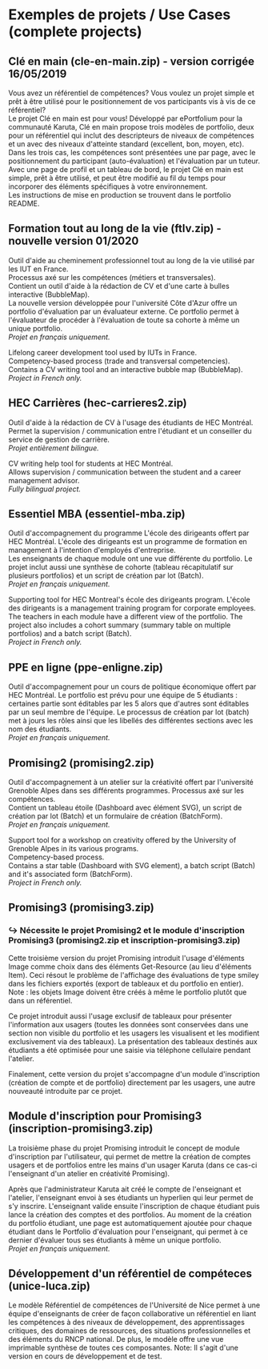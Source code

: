 # Exemples de projets / Use Cases (complete projects)


## Clé en main (cle-en-main.zip) - version corrigée 16/05/2019

Vous avez un référentiel de compétences? Vous voulez un projet simple et prêt à être utilisé pour le positionnement de vos participants vis à vis de ce référentiel?\
Le projet Clé en main est pour vous! Développé par ePortfolium pour la communauté Karuta, Clé en main propose trois modèles de portfolio, deux pour un référentiel qui inclut des descripteurs de niveaux de compétences et un avec des niveaux d'atteinte standard (excellent, bon, moyen, etc). Dans les trois cas, les compétences sont présentées une par page, avec le positionnement du participant (auto-évaluation) et l'évaluation par un tuteur.\
Avec une page de profil et un tableau de bord, le projet Clé en main est simple, prêt à être utilisé, et peut être modifié au fil du temps pour incorporer des éléments spécifiques à votre environnement.\
Les instructions de mise en production se trouvent dans le portfolio README.


## Formation tout au long de la vie (ftlv.zip) - nouvelle version 01/2020

Outil d'aide au cheminement professionnel tout au long de la vie utilisé par les IUT en France.\
Processus axé sur les compétences (métiers et transversales).\
Contient un outil d'aide à la rédaction de CV et d'une carte à bulles interactive (BubbleMap).\
La nouvelle version développée pour l'université Côte d'Azur offre un portfolio d'évaluation par un évaluateur externe. Ce portfolio permet à l'évaluateur de procéder à l'évaluation de toute sa cohorte à même un unique portfolio.\
*Projet en français uniquement.*

Lifelong career development tool used by IUTs in France.\
Competency-based process (trade and transversal competencies).\
Contains a CV writing tool and an interactive bubble map (BubbleMap).\
*Project in French only.*


## HEC Carrières (hec-carrieres2.zip)

Outil d'aide à la rédaction de CV à l'usage des étudiants de HEC Montréal.\
Permet la supervision / communication entre l'étudiant et un conseiller du service de gestion de carrière.\
*Projet entièrement bilingue.*

CV writing help tool for students at HEC Montréal.\
Allows supervision / communication between the student and a career management advisor.\
*Fully bilingual project.*


## Essentiel MBA (essentiel-mba.zip)

Outil d'accompagnement du programme L'école des dirigeants offert par HEC Montréal. L'école des dirigeants est un programme de formation en management à l'intention d'employés d'entreprise.\
Les enseignants de chaque module ont une vue différente du portfolio. Le projet inclut aussi une synthèse de cohorte (tableau récapitulatif sur plusieurs portfolios) et un script de création par lot (Batch).\
*Projet en français uniquement.*

Supporting tool for HEC Montreal's école des dirigeants program. L'école des dirigeants is a management training program for corporate employees.\
The teachers in each module have a different view of the portfolio. The project also includes a cohort summary (summary table on multiple portfolios) and a batch script (Batch).\
*Project in French only.*


## PPE en ligne (ppe-enligne.zip)
Outil d'accompagnement pour un cours de politique économique offert par HEC Montréal. Le portfolio est prévu pour une équipe de 5 étudiants : certaines partie sont éditables par les 5 alors que d'autres sont éditables par un seul membre de l'équipe. Le processus de création par lot (batch) met à jours les rôles ainsi que les libellés des différentes sections avec les nom des étudiants.\
*Projet en français uniquement.*


## Promising2 (promising2.zip)

Outil d'accompagnement à un atelier sur la créativité offert par l'université Grenoble Alpes dans ses différents programmes.
Processus axé sur les compétences.\
Contient un tableau étoile (Dashboard avec élément SVG), un script de création par lot (Batch) et un formulaire de création (BatchForm).\
*Projet en français uniquement.*

Support tool for a workshop on creativity offered by the University of Grenoble Alpes in its various programs.\
Competency-based process.\
Contains a star table (Dashboard with SVG element), a batch script (Batch) and it's associated form (BatchForm).\
*Project in French only.*


## Promising3 (promising3.zip)
### ↪ Nécessite le projet Promising2 et le module d'inscription Promising3 (promising2.zip et inscription-promising3.zip)
Cette troisième version du projet Promising introduit l'usage d'éléments Image comme choix dans des éléments Get-Resource (au lieu d'éléments Item). Ceci résout le problème de l'affichage des évaluations de type smiley dans les fichiers exportés (export de tableaux et du portfolio en entier).\
Note : les objets Image doivent être créés à même le portfolio plutôt que dans un référentiel.

Ce projet introduit aussi l'usage exclusif de tableaux pour présenter l'information aux usagers (toutes les données sont conservées dans une section non visible du portfolio et les usagers les visualisent et les modifient exclusivement via des tableaux). La présentation des tableaux destinés aux étudiants a été optimisée pour une saisie via téléphone cellulaire pendant l'atelier.

Finalement, cette version du projet s'accompagne d'un module d'inscription (création de compte et de portfolio) directement par les usagers, une autre nouveauté introduite par ce projet.


## Module d'inscription pour Promising3 (inscription-promising3.zip)
La troisième phase du projet Promising introduit le concept de module d'inscription par l'utilisateur, qui permet de mettre la création de comptes usagers et de portfolios entre les mains d'un usager Karuta (dans ce cas-ci l'enseignant d'un atelier en créativité Promising).

Après que l'administrateur Karuta ait créé le compte de l'enseignant et l'atelier, l'enseignant envoi à ses étudiants un hyperlien qui leur permet de s'y inscrire. L'enseignant valide ensuite l'inscription de chaque étudiant puis lance la création des comptes et des portfolios. Au moment de la création du portfolio étudiant, une page est automatiquement ajoutée pour chaque étudiant dans le Portfolio d'évaluation pour l'enseignant, qui permet à ce dernier d'évaluer tous ses étudiants à même un unique portfolio.\
*Projet en français uniquement.*

## Développement d'un référentiel de compéteces (unice-luca.zip)

Le modèle Référentiel de compétences de l'Université de Nice permet à une équipe d'enseignants de créer de façon collaborative
 un référentiel en liant les compétences à des niveaux de développement, des  apprentissages critiques, des domaines de ressources,
  des situations professionnelles et des éléments du RNCP national.  De plus, le modèle offre une vue imprimable synthèse de toutes
   ces composantes.  Note:  Il s'agit d'une version en cours de développement et de test.